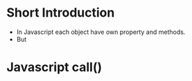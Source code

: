 # Short Introduction

 - In Javascript each object have own property and methods.
 - But

# Javascript call()

